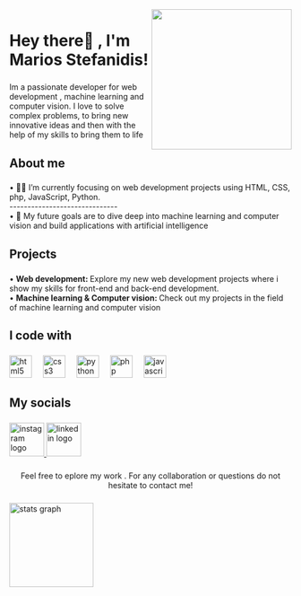 <img align="right" height="250" src="https://user-images.githubusercontent.com/74038190/225813708-98b745f2-7d22-48cf-9150-083f1b00d6c9.gif"  />

###

<h1 align="left">Hey  there👋 , I'm Marios Stefanidis!</h1>

###

<p align="left">Im a passionate developer for web development , machine learning and computer vision. I love to solve complex problems, to bring new innovative ideas and then with the help of my skills to bring them to life</p>

###

<h2 align="left">About me</h2>

###

<p align="left">• 🧑‍💻 I’m currently focusing on web development projects using HTML, CSS, php, JavaScript, Python.<br>------------------------------<br>• 🎯 My future goals are to dive deep into machine learning and computer vision and build applications with artificial intelligence</p>

###

<h2 align="left">Projects</h2>

###

<p align="left">•  <strong>Web development: </strong> Explore my new web development projects where i show my skills for front-end and back-end development.<br>•  <strong>Machine learning & Computer vision: </strong> Check out my projects in the field of machine learning and computer vision</p>

###

<h2 align="left">I code with</h2>

###

<div align="left">
  <img src="https://cdn.jsdelivr.net/gh/devicons/devicon/icons/html5/html5-original.svg" height="40" alt="html5 logo"  />
  <img width="12" />
  <img src="https://cdn.jsdelivr.net/gh/devicons/devicon/icons/css3/css3-original.svg" height="40" alt="css3 logo"  />
  <img width="12" />
  <img src="https://cdn.jsdelivr.net/gh/devicons/devicon/icons/python/python-original.svg" height="40" alt="python logo"  />
  <img width="12" />
  <img src="https://cdn.jsdelivr.net/gh/devicons/devicon/icons/php/php-original.svg" height="40" alt="php logo"  />
  <img width="12" />
  <img src="https://cdn.jsdelivr.net/gh/devicons/devicon/icons/javascript/javascript-original.svg" height="40" alt="javascript logo"  />
</div>

###

<h2 align="left">My socials</h2>

###

<div align="left">
  <a href="https://www.instagram.com/stefanidhs__/" target="_blank">
    <img src="https://user-images.githubusercontent.com/74038190/235294013-a33e5c43-a01c-43f6-b44d-a406d8b4ab75.gif" width="62" height="60" alt="instagram logo"  />
  </a>
  <a href="https://www.linkedin.com/in/marios-stefanidis-aab1aa231/" target="_blank">
    <img src="https://user-images.githubusercontent.com/74038190/235294012-0a55e343-37ad-4b0f-924f-c8431d9d2483.gif" width="62" height="60" alt="linkedin logo"  />
  </a>
</div>

###

<p align="center">Feel free to eplore my work . For any collaboration or questions do not hesitate to contact me!</p>

###

<div align="left">
  <img src="https://github-readme-stats.vercel.app/api?username=MStefa003&hide_title=false&hide_rank=false&show_icons=true&include_all_commits=true&count_private=true&disable_animations=false&theme=dracula&locale=en&hide_border=false&order=1" height="150" alt="stats graph"  />
</div>

###
